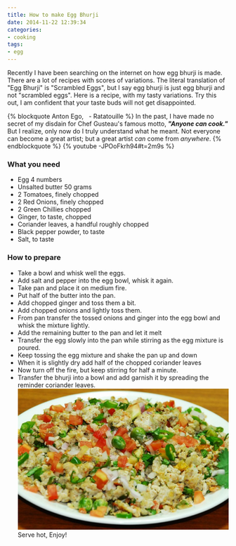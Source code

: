 ```yaml
---
title: How to make Egg Bhurji
date: 2014-11-22 12:39:34
categories:
- cooking
tags: 
- egg
---
```

Recently I have been searching on the internet on how egg bhurji is made. There are a lot of recipes with scores of variations.
The literal translation of "Egg Bhurji" is "Scrambled Eggs", but I say egg bhurji is just egg bhurji and not "scrambled eggs". Here is a recipe, with my tasty variations. Try this out, I am confident that your taste buds will not get disappointed.

{% blockquote Anton Ego, &nbsp; - Ratatouille %} 
In the past, I have made no secret of my disdain for Chef Gusteau's famous motto, **_"Anyone can cook."_** But I realize, only now do I truly understand what he meant. Not everyone can become a great artist; but a great artist *can* come from *anywhere*. 
{% endblockquote %}
{% youtube -JPOoFkrh94#t=2m9s %}

### What you need 
 - Egg 4 numbers
 - Unsalted butter 50 grams
 - 2 Tomatoes, finely chopped
 - 2 Red Onions, finely chopped
 - 2 Green Chillies chopped
 - Ginger, to taste, chopped
 - Coriander leaves, a handful roughly chopped
 - Black pepper powder, to taste
 - Salt, to taste


### How to prepare
 - Take a bowl and whisk well the eggs.
 - Add salt and pepper into the egg bowl, whisk it again. 
 - Take pan and place it on medium fire.
 - Put half of the butter into the pan.
 - Add chopped ginger and toss them a bit.
 - Add chopped onions and lightly toss them. 
 - From pan transfer the tossed onions and ginger into the egg bowl and whisk the mixture lightly.
 - Add the remaining butter to the pan and let it melt
 - Transfer the egg slowly into the pan while stirring as the egg mixture is poured.  
 - Keep tossing the egg mixture and shake the pan up and down
 - When it is slightly dry add half of the chopped coriander leaves
 - Now turn off the fire, but keep stirring for half a minute. 
 - Transfer the bhurji into a bowl and add garnish it by spreading the reminder coriander leaves. 
 ![](https://raw.githubusercontent.com/manjupaul/manjupaul.github.io/sources/ref/mysql01/imgs/egg-bhurji.jpg)
 Serve hot, Enjoy!